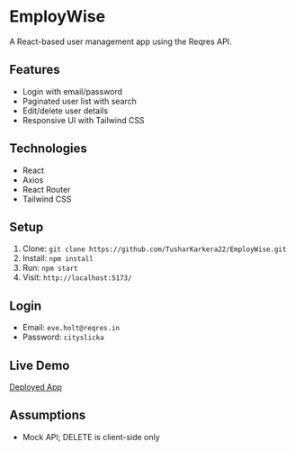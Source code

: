 # EmployWise

A React-based user management app using the Reqres API.

## Features
- Login with email/password
- Paginated user list with search
- Edit/delete user details
- Responsive UI with Tailwind CSS

## Technologies
- React
- Axios
- React Router
- Tailwind CSS

## Setup
1. Clone: `git clone https://github.com/TusharKarkera22/EmployWise.git`
2. Install: `npm install`
3. Run: `npm start`
4. Visit: `http://localhost:5173/`

## Login
- Email: `eve.holt@reqres.in`
- Password: `cityslicka`

## Live Demo
[Deployed App](https://employ-wise-six.vercel.app)

## Assumptions
- Mock API; DELETE is client-side only
